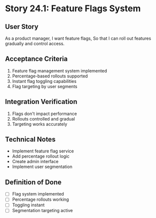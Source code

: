 # Story 24.1: Feature Flags System

## User Story
As a product manager,
I want feature flags,
So that I can roll out features gradually and control access.

## Acceptance Criteria
1. Feature flag management system implemented
2. Percentage-based rollouts supported
3. Instant flag toggling capabilities
4. Flag targeting by user segments

## Integration Verification
1. Flags don't impact performance
2. Rollouts controlled and gradual
3. Targeting works accurately

## Technical Notes
- Implement feature flag service
- Add percentage rollout logic
- Create admin interface
- Implement user segmentation

## Definition of Done
- [ ] Flag system implemented
- [ ] Percentage rollouts working
- [ ] Toggling instant
- [ ] Segmentation targeting active